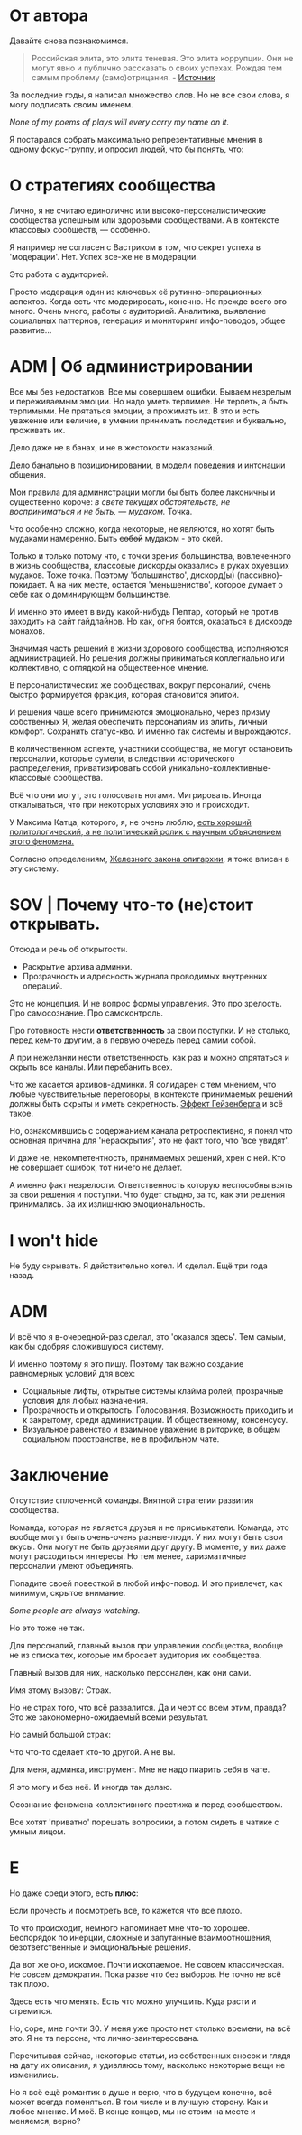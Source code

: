 # От автора

Давайте снова познакомимся.

> Российская элита, это элита теневая. Это элита коррупции. Они не могут явно и публично рассказать о своих успехах. Рождая тем самым проблему (само)отрицания. - [Источник](https://meduza.io/feature/2023/09/14/vo-vremya-voyny-putin-snachala-obэnovil-torgovoe-predlozhenie-dlya-staroy-elity-a-potom-reshil-sozdat-novuyu)

За последние годы, я написал множество слов. Но не все свои слова, я могу подписать своим именем.

*None of my poems of plays will every carry my name on it.*

Я постарался собрать максимально репрезентативные мнения в одному фокус-группу, и опросил людей, что бы понять, что:

# О стратегиях сообщества

Лично, я не считаю единолично или высоко-персоналистические сообщества успешным или здоровыми сообществами. А в контексте классовых сообществ, — особенно.

Я например не согласен с Вастриком в том, что секрет успеха в 'модерации'. Нет. Успех все-же не в модерации.

Это работа с аудиторией.

Просто модерация один из ключевых её рутинно-операционных аспектов. Когда есть что модерировать, конечно. Но прежде всего это много. Очень много, работы с аудиторией. Аналитика, выявление социальных паттернов, генерация и мониторинг инфо-поводов, общее развитие...



# ADM | Об администрировании

Все мы без недостатков. Все мы совершаем ошибки. Бываем незрелым и переживаемым эмоции.
Но надо уметь терпимее. Не терпеть, а быть терпимыми. Не прятаться эмоции, а прожимать их.
В это и есть уважение или величие, в умении принимать последствия и буквально, проживать их.

Дело даже не в банах, и не в жестокости наказаний. 

Дело банально в позиционировании, в модели поведения и интонации общения.

Мои правила для администрации могли бы быть более лаконичны и существенно короче: *в свете текущих обстоятельств, не восприниматься и не быть, — мудаком.* Точка.

Что особенно сложно, когда некоторые, не являются, но хотят быть мудаками намеренно. Быть ~~собой~~ мудаком - это окей.

Только и только потому что, с точки зрения большинства, вовлеченного в жизнь сообщества, классовые дискорды оказались в руках охуевших мудаков. Тоже точка. Поэтому 'большинство', дискорд(ы) (пассивно)-покидает. А на них месте, остается 'меньшениство', которое думает о себе как о доминирующем большинстве.

И именно это имеет в виду какой-нибудь Пептар, который не против заходить на сайт гайдлайнов.
Но как, огня боится, оказаться в дискорде монахов.

Значимая часть решений в жизни здорового сообщества, исполняются администрацией. Но решения должны приниматься коллегиально или коллективно, с оглядкой на общественное мнение. 

В персоналистических же сообществах, вокруг персоналий, очень быстро формируется фракция, которая становится элитой.

И решения чаще всего принимаются эмоционально, через призму собственных Я, желая обеспечить персоналиям из элиты, личный комфорт. Сохранить статус-кво. И именно так системы и вырождаются.

В количественном аспекте, участники сообщества, не могут остановить персоналии, которые сумели, в следствии исторического распределения, приватизировать собой уникально-коллективные-классовые сообщества.

Всё что они могут, это голосовать ногами. Мигрировать. Иногда откалываться, что при некоторых условиях это и происходит.

У Максима Катца, которого, я, не очень люблю, [есть хороший политологический, а не политический ролик с научным объяснением этого феномена.](https://youtu.be/nI0FcfBq2Ew?t=446)

Согласно определениям, [Железного закона олигархии](https://ru.wikipedia.org/wiki/Железный_закон_олигархии), я тоже вписан в эту систему.

# SOV | Почему что-то (не)стоит открывать.

Отсюда и речь об открытости. 

- Раскрытие архива админки. 
- Прозрачность и адресность журнала проводимых внутренних операций.

Это не концепция. И не вопрос формы управления.
Это про зрелость. Про самосознание. Про самоконтроль. 

Про готовность нести **ответственность** за свои поступки. И не столько, перед кем-то другим, а в первую очередь перед самим собой.

А при нежелании нести ответственность, как раз и можно спрятаться и скрыть все каналы. Или перебанить всех.

Что же касается архивов-админки. Я солидарен с тем мнением, что любые чувствительные переговоры, в контексте принимаемых решений должны быть скрыты и иметь секретность. [Эффект Гейзенберга](https://ru.wikipedia.org/wiki/Принцип_неопределённости) и всё такое.

Но, ознакомившись с содержанием канала ретроспективно, я понял что основная причина для 'нераскрытия', это не факт того, что 'все увидят'.

И даже не, некомпетентность, принимаемых решений, хрен с ней. Кто не совершает ошибок, тот ничего не делает.

А именно факт незрелости. Ответственность которую неспособны взять за свои решения и поступки. Что будет стыдно, за то, как эти решения принимались. За их излишнюю эмоциональность.


# I won't hide

Не буду скрывать. Я действительно хотел. И сделал. Ещё три года назад.








# ADM

И всё что я в-очередной-раз сделал, это 'оказался здесь'. Тем самым, как бы одобряя сложившуюся систему.

И именно поэтому я это пишу. Поэтому так важно создание равномерных условий для всех:

- Социальные лифты, открытые системы клайма ролей, прозрачные условия для любых назначения.
- Прозрачность и открытость. Голосования. Возможность приходить и к закрытому, среди администрации. И общественному, консенсусу.
- Визуальное равенство и взаимное уважение в риторике, в общем социальном пространстве, не в профильном чате.

# Заключение

Отсутствие сплоченной команды. Внятной стратегии развития сообщества.

Команда, которая не является друзья и не присмыкатели.
Команда, это вообще могут быть очень-очень разные-люди. У них могут быть свои вкусы. Они могут не быть друзьями друг другу. В моменте, у них даже могут расходиться интересы. Но тем менее, харизматичные персоналии умеют объединять.



Попадите своей повесткой в любой инфо-повод. И это привлечет, как минимум, скрытое внимание.

*Some people are always watching.*


Но это тоже не так.

Для персоналий, главный вызов при управлении сообщества, вообще не из списка тех, которые им бросает аудитория их сообщества.

Главный вызов для них, насколько персонален, как они сами.

Имя этому вызову: Страх.

Но не страх того, что всё развалится. Да и черт со всем этим, правда? Это же закономерно-ожидаемый всеми результат.

Но самый большой страх:

Что что-то сделает кто-то другой. А не вы.


Для меня, админка, инструмент. Мне не надо пиарить себя в чате.

Я это могу и без неё. И иногда так делаю.

Осознание феномена коллективного престижа и перед сообществом.




Все хотят 'приватно' порешать вопросики, а потом сидеть в чатике с умным лицом.

# E

Но даже среди этого, есть **плюс**:

Если прочесть и посмотреть всё, то кажется что всё плохо.

То что происходит, немного напоминает мне что-то хорошее. Беспорядок по инерции, сложные и запутанные взаимоотношения, безответственные и эмоциональные решения.

Да вот же оно, искомое. Почти ископаемое. Не совсем классическая. Не совсем демократия. Пока разве что без выборов. Не точно не всё так плохо.

Здесь есть что менять. Есть что можно улучшить. Куда расти и стремится. 

Но, соре, мне почти 30. У меня уже просто нет столько времени, на всё это. Я не та персона, что лично-заинтересована.

Перечитывая сейчас, некоторые статьи, из собственных сносок и глядя на дату их описания, я удивляюсь тому, насколько некоторые вещи не изменились.

Но я всё ещё романтик в душе и верю, что в будущем конечно, всё может всегда поменяться. В том числе и в лучшую сторону. Как и любое мнение. И моё. В конце концов, мы не стоим на месте и меняемся, верно?


